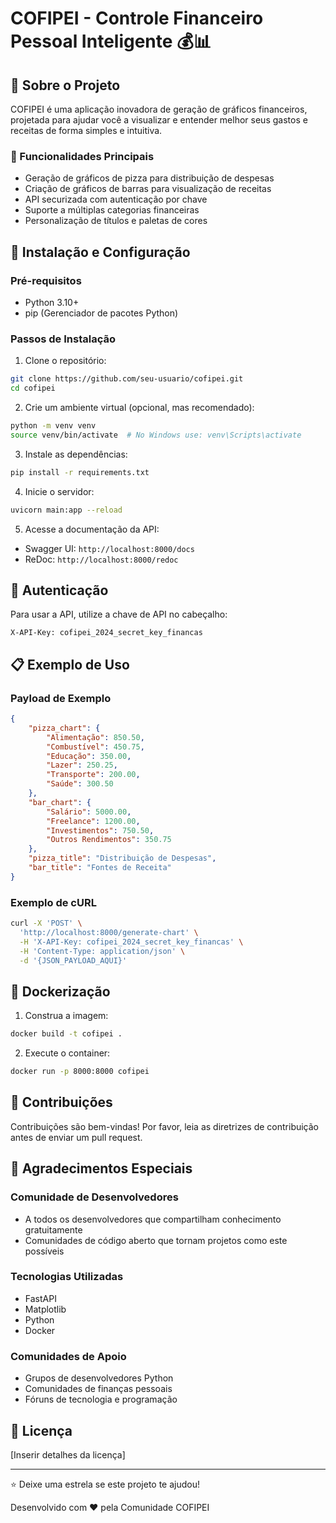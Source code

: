 # COFIPEI - Controle Financeiro Pessoal Inteligente 💰📊

## 🌟 Sobre o Projeto

COFIPEI é uma aplicação inovadora de geração de gráficos financeiros, projetada para ajudar você a visualizar e entender melhor seus gastos e receitas de forma simples e intuitiva.

### 🎯 Funcionalidades Principais

- Geração de gráficos de pizza para distribuição de despesas
- Criação de gráficos de barras para visualização de receitas
- API securizada com autenticação por chave
- Suporte a múltiplas categorias financeiras
- Personalização de títulos e paletas de cores

## 🚀 Instalação e Configuração

### Pré-requisitos

- Python 3.10+
- pip (Gerenciador de pacotes Python)

### Passos de Instalação

1. Clone o repositório:
```bash
git clone https://github.com/seu-usuario/cofipei.git
cd cofipei
```

2. Crie um ambiente virtual (opcional, mas recomendado):
```bash
python -m venv venv
source venv/bin/activate  # No Windows use: venv\Scripts\activate
```

3. Instale as dependências:
```bash
pip install -r requirements.txt
```

4. Inicie o servidor:
```bash
uvicorn main:app --reload
```

5. Acesse a documentação da API:
- Swagger UI: `http://localhost:8000/docs`
- ReDoc: `http://localhost:8000/redoc`

## 🔐 Autenticação

Para usar a API, utilize a chave de API no cabeçalho:
```
X-API-Key: cofipei_2024_secret_key_financas
```

## 📋 Exemplo de Uso

### Payload de Exemplo

```json
{
    "pizza_chart": {
        "Alimentação": 850.50,
        "Combustível": 450.75,
        "Educação": 350.00,
        "Lazer": 250.25,
        "Transporte": 200.00,
        "Saúde": 300.50
    },
    "bar_chart": {
        "Salário": 5000.00,
        "Freelance": 1200.00,
        "Investimentos": 750.50,
        "Outros Rendimentos": 350.75
    },
    "pizza_title": "Distribuição de Despesas",
    "bar_title": "Fontes de Receita"
}
```

### Exemplo de cURL

```bash
curl -X 'POST' \
  'http://localhost:8000/generate-chart' \
  -H 'X-API-Key: cofipei_2024_secret_key_financas' \
  -H 'Content-Type: application/json' \
  -d '{JSON_PAYLOAD_AQUI}'
```

## 🐳 Dockerização

1. Construa a imagem:
```bash
docker build -t cofipei .
```

2. Execute o container:
```bash
docker run -p 8000:8000 cofipei
```

## 🤝 Contribuições

Contribuições são bem-vindas! Por favor, leia as diretrizes de contribuição antes de enviar um pull request.

## 🙏 Agradecimentos Especiais

### Comunidade de Desenvolvedores
- A todos os desenvolvedores que compartilham conhecimento gratuitamente
- Comunidades de código aberto que tornam projetos como este possíveis

### Tecnologias Utilizadas
- FastAPI
- Matplotlib
- Python
- Docker

### Comunidades de Apoio
- Grupos de desenvolvedores Python
- Comunidades de finanças pessoais
- Fóruns de tecnologia e programação

## 📜 Licença

[Inserir detalhes da licença]

---

⭐ Deixe uma estrela se este projeto te ajudou! 

Desenvolvido com ❤️ pela Comunidade COFIPEI